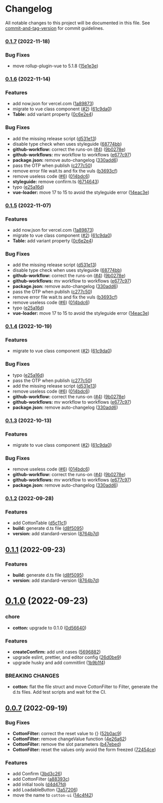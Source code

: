 # Changelog

All notable changes to this project will be documented in this file. See [commit-and-tag-version](https://github.com/absolute-version/commit-and-tag-version) for commit guidelines.

### [0.1.7](https://github.com/vanpipy/cotton-ui/compare/v0.1.6...v0.1.7) (2022-11-18)


### Bug Fixes

* move rollup-plugin-vue to 5.1.8 ([15e1e3e](https://github.com/vanpipy/cotton-ui/commit/15e1e3e80b61a30e4e93e81e359f4a03dbcdbcf8))

### [0.1.6](https://github.com/vanpipy/cotton-ui/compare/v0.1.2...v0.1.6) (2022-11-14)


### Features

* add now.json for vercel.com ([1a89873](https://github.com/vanpipy/cotton-ui/commit/1a89873148e1abe48c12d2279c2c81b7c28320f1))
* migrate to vue class component ([#2](https://github.com/vanpipy/cotton-ui/issues/2)) ([61c9da0](https://github.com/vanpipy/cotton-ui/commit/61c9da06e709b34ccc3edf3cbe0189596b44fbc6))
* **Table:** add variant property ([0c6e2e4](https://github.com/vanpipy/cotton-ui/commit/0c6e2e4c7d2346013bbf9655c55ea25e2c6018b2))


### Bug Fixes

* add the missing release script ([d531e13](https://github.com/vanpipy/cotton-ui/commit/d531e13e2e6773e9b31fb1f1f36144fecac41ee5))
* disable type check when uses styleguide ([68774bb](https://github.com/vanpipy/cotton-ui/commit/68774bb2f5ee424fdd8394e605eacaebb5082b57))
* **github-workflow:** correct the runs-on ([#4](https://github.com/vanpipy/cotton-ui/issues/4)) ([9b0278e](https://github.com/vanpipy/cotton-ui/commit/9b0278e2e06ff7989615968ed4da9be6701e4add))
* **github-workflows:** mv workflow to workflows ([e677c97](https://github.com/vanpipy/cotton-ui/commit/e677c97104323ec989a3fe3441dbb0daff07b3de))
* **package.json:** remove auto-changelog ([330add6](https://github.com/vanpipy/cotton-ui/commit/330add69d7e66971acb7ded51bd5d489d83d637c))
* pass the OTP when publish ([c277c50](https://github.com/vanpipy/cotton-ui/commit/c277c501026df92eb30c4188a5e53bcd811b705d))
* remove error file wait.ts and fix the vuls ([b3693cf](https://github.com/vanpipy/cotton-ui/commit/b3693cfeac3dba2c8533ecae708f8ff998922b15))
* remove useless code ([#6](https://github.com/vanpipy/cotton-ui/issues/6)) ([014bdc6](https://github.com/vanpipy/cotton-ui/commit/014bdc66a0e90963fc1c98ee1bbe2f3792c2dc39))
* **styleguide:** remove confirm.ts ([6714643](https://github.com/vanpipy/cotton-ui/commit/6714643693b717524073a822cbb0b584169d629d))
* typo ([e25a16d](https://github.com/vanpipy/cotton-ui/commit/e25a16daa4bf3ae47267246a82c36a9593ea062f))
* **vue-loader:** move 17 to 15 to avoid the styleguide error ([14eac3e](https://github.com/vanpipy/cotton-ui/commit/14eac3e5bd81cbf303448a2e1276d663bb85fc8d))

### [0.1.5](https://github.com/vanpipy/cotton-ui/compare/v0.1.2...v0.1.5) (2022-11-07)


### Features

* add now.json for vercel.com ([1a89873](https://github.com/vanpipy/cotton-ui/commit/1a89873148e1abe48c12d2279c2c81b7c28320f1))
* migrate to vue class component ([#2](https://github.com/vanpipy/cotton-ui/issues/2)) ([61c9da0](https://github.com/vanpipy/cotton-ui/commit/61c9da06e709b34ccc3edf3cbe0189596b44fbc6))
* **Table:** add variant property ([0c6e2e4](https://github.com/vanpipy/cotton-ui/commit/0c6e2e4c7d2346013bbf9655c55ea25e2c6018b2))


### Bug Fixes

* add the missing release script ([d531e13](https://github.com/vanpipy/cotton-ui/commit/d531e13e2e6773e9b31fb1f1f36144fecac41ee5))
* disable type check when uses styleguide ([68774bb](https://github.com/vanpipy/cotton-ui/commit/68774bb2f5ee424fdd8394e605eacaebb5082b57))
* **github-workflow:** correct the runs-on ([#4](https://github.com/vanpipy/cotton-ui/issues/4)) ([9b0278e](https://github.com/vanpipy/cotton-ui/commit/9b0278e2e06ff7989615968ed4da9be6701e4add))
* **github-workflows:** mv workflow to workflows ([e677c97](https://github.com/vanpipy/cotton-ui/commit/e677c97104323ec989a3fe3441dbb0daff07b3de))
* **package.json:** remove auto-changelog ([330add6](https://github.com/vanpipy/cotton-ui/commit/330add69d7e66971acb7ded51bd5d489d83d637c))
* pass the OTP when publish ([c277c50](https://github.com/vanpipy/cotton-ui/commit/c277c501026df92eb30c4188a5e53bcd811b705d))
* remove error file wait.ts and fix the vuls ([b3693cf](https://github.com/vanpipy/cotton-ui/commit/b3693cfeac3dba2c8533ecae708f8ff998922b15))
* remove useless code ([#6](https://github.com/vanpipy/cotton-ui/issues/6)) ([014bdc6](https://github.com/vanpipy/cotton-ui/commit/014bdc66a0e90963fc1c98ee1bbe2f3792c2dc39))
* typo ([e25a16d](https://github.com/vanpipy/cotton-ui/commit/e25a16daa4bf3ae47267246a82c36a9593ea062f))
* **vue-loader:** move 17 to 15 to avoid the styleguide error ([14eac3e](https://github.com/vanpipy/cotton-ui/commit/14eac3e5bd81cbf303448a2e1276d663bb85fc8d))

### [0.1.4](https://github.com/vanpipy/cotton-ui/compare/v0.1.2...v0.1.4) (2022-10-19)


### Features

* migrate to vue class component ([#2](https://github.com/vanpipy/cotton-ui/issues/2)) ([61c9da0](https://github.com/vanpipy/cotton-ui/commit/61c9da06e709b34ccc3edf3cbe0189596b44fbc6))


### Bug Fixes

* typo ([e25a16d](https://github.com/vanpipy/cotton-ui/commit/e25a16daa4bf3ae47267246a82c36a9593ea062f))
* pass the OTP when publish ([c277c50](https://github.com/vanpipy/cotton-ui/commit/c277c501026df92eb30c4188a5e53bcd811b705d))
* add the missing release script ([d531e13](https://github.com/vanpipy/cotton-ui/commit/d531e13e2e6773e9b31fb1f1f36144fecac41ee5))
* remove useless code ([#6](https://github.com/vanpipy/cotton-ui/issues/6)) ([014bdc6](https://github.com/vanpipy/cotton-ui/commit/014bdc66a0e90963fc1c98ee1bbe2f3792c2dc39))
* **github-workflow:** correct the runs-on ([#4](https://github.com/vanpipy/cotton-ui/issues/4)) ([9b0278e](https://github.com/vanpipy/cotton-ui/commit/9b0278e2e06ff7989615968ed4da9be6701e4add))
* **github-workflows:** mv workflow to workflows ([e677c97](https://github.com/vanpipy/cotton-ui/commit/e677c97104323ec989a3fe3441dbb0daff07b3de))
* **package.json:** remove auto-changelog ([330add6](https://github.com/vanpipy/cotton-ui/commit/330add69d7e66971acb7ded51bd5d489d83d637c))

### [0.1.3](https://github.com/vanpipy/cotton-ui/compare/v0.1.2...v0.1.3) (2022-10-13)


### Features

* migrate to vue class component ([#2](https://github.com/vanpipy/cotton-ui/issues/2)) ([61c9da0](https://github.com/vanpipy/cotton-ui/commit/61c9da06e709b34ccc3edf3cbe0189596b44fbc6))


### Bug Fixes

* remove useless code ([#6](https://github.com/vanpipy/cotton-ui/issues/6)) ([014bdc6](https://github.com/vanpipy/cotton-ui/commit/014bdc66a0e90963fc1c98ee1bbe2f3792c2dc39))
* **github-workflow:** correct the runs-on ([#4](https://github.com/vanpipy/cotton-ui/issues/4)) ([9b0278e](https://github.com/vanpipy/cotton-ui/commit/9b0278e2e06ff7989615968ed4da9be6701e4add))
* **github-workflows:** mv workflow to workflows ([e677c97](https://github.com/vanpipy/cotton-ui/commit/e677c97104323ec989a3fe3441dbb0daff07b3de))
* **package.json:** remove auto-changelog ([330add6](https://github.com/vanpipy/cotton-ui/commit/330add69d7e66971acb7ded51bd5d489d83d637c))

### [0.1.2](http://10.106.1.10:8002/fanjg/cotton/compare/v0.1.0...v0.1.2) (2022-09-28)


### Features

* add CottonTable ([d5c11c1](http://10.106.1.10:8002/fanjg/cotton/commit/d5c11c1d171f36973949ebbb8677efc4101d7ac0))
* **build:** generate d.ts file ([d8f5095](http://10.106.1.10:8002/fanjg/cotton/commit/d8f5095c72d3636e3b51a73af3b6904ffee2ae75))
* **version:** add standard-version ([8764b7d](http://10.106.1.10:8002/fanjg/cotton/commit/8764b7dd368a10704e79d2d7b4cc31b5c01d11c0))

## [0.1.1](http://10.106.1.10:8002/fanjg/cotton/compare/v0.1.0...v0.1.1) (2022-09-23)


### Features

* **build:** generate d.ts file ([d8f5095](http://10.106.1.10:8002/fanjg/cotton/commits/d8f5095c72d3636e3b51a73af3b6904ffee2ae75))
* **version:** add standard-version ([8764b7d](http://10.106.1.10:8002/fanjg/cotton/commits/8764b7dd368a10704e79d2d7b4cc31b5c01d11c0))



# [0.1.0](http://10.106.1.10:8002/fanjg/cotton/compare/v0.0.7...v0.1.0) (2022-09-23)


### chore

* **cotton:** upgrade to 0.1.0 ([0d56640](http://10.106.1.10:8002/fanjg/cotton/commits/0d56640268206fc61abd20aa4f883d57289b044c))


### Features

* **createConfirm:** add unit cases ([5696882](http://10.106.1.10:8002/fanjg/cotton/commits/56968823616fc9440d5a8fdd41ec4a6277f199b6))
* upgrade eslint, prettier, and editor config ([26d0be9](http://10.106.1.10:8002/fanjg/cotton/commits/26d0be962207594ff8bf039098f4977115840a60))
* upgrade husky and add commitlint ([1b9b1f4](http://10.106.1.10:8002/fanjg/cotton/commits/1b9b1f46eb5ecae8675b09dc8dfad4e45b5c1ce6))


### BREAKING CHANGES

* **cotton:** flat the file struct and move CottonFilter to Filter,
generate the d.ts files. Add test scripts and wait fot the CI.



## [0.0.7](http://10.106.1.10:8002/fanjg/cotton/compare/v0.0.1...v0.0.7) (2022-09-19)


### Bug Fixes

* **CottonFilter:** correct the reset value to {} ([52b0ac9](http://10.106.1.10:8002/fanjg/cotton/commits/52b0ac99326d0953e29da09136765c2e41a3f59e))
* **CottonFilter:** remove changeValue function ([4e26a62](http://10.106.1.10:8002/fanjg/cotton/commits/4e26a6245f095fd4f839a272647e9da1958f2577))
* **CottonFilter:** remove the slot parameters ([b47ebed](http://10.106.1.10:8002/fanjg/cotton/commits/b47ebed292219572184a055b5042b57f0ace97fc))
* **CottonFilter:** reset the values only avoid the form freezed ([72454ce](http://10.106.1.10:8002/fanjg/cotton/commits/72454ce73b242a05026280ff0e78b74a64060b56))


### Features

* add Confirm ([3bd3c26](http://10.106.1.10:8002/fanjg/cotton/commits/3bd3c26d09734550d7779186b2656cc1f812aeca))
* add CottonFilter ([a88393c](http://10.106.1.10:8002/fanjg/cotton/commits/a88393ca91fd468225cade12aac80154e039781d))
* add initial tools ([d4d47fd](http://10.106.1.10:8002/fanjg/cotton/commits/d4d47fdb05733e4a6130701d803e4343d76d388a))
* add LoadableButton ([3a57206](http://10.106.1.10:8002/fanjg/cotton/commits/3a57206e8ab51923e7ac697a0ccf6dc3faa93e8e))
* move the name to `cotton-ui` ([14c4f42](http://10.106.1.10:8002/fanjg/cotton/commits/14c4f420e210e806a7d6d3b08ca39fa2162456a2))
